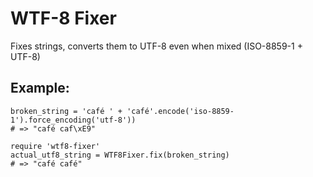 WTF-8 Fixer
===========

Fixes strings, converts them to UTF-8 even when mixed (ISO-8859-1 + UTF-8)

Example:
--------
    
    broken_string = 'café ' + 'café'.encode('iso-8859-1').force_encoding('utf-8'))
    # => "café caf\xE9"

    require 'wtf8-fixer'
    actual_utf8_string = WTF8Fixer.fix(broken_string)    
    # => "café café"

